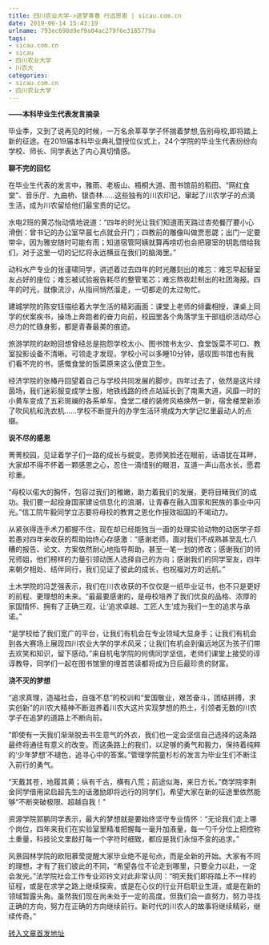 ```yaml
---
title: 四川农业大学->逐梦青春 行远思恩 | sicau.com.cn
date: 2019-06-14 15:43:19
urlname: 793ec698d9ef9a04ac279f6e3185779a
tags: 
- sicau.com.cn
- sicau
- 四川农业大学
- 川农大
categories:
- sicau.com.cn
- 四川农业大学
---
```



**——本科毕业生代表发言摘录**

毕业季，又到了说再见的时候，一万名余莘莘学子怀揣着梦想,告别母校,即将踏上新的征途。在2019届本科毕业典礼暨授位仪式上，24个学院的毕业生代表纷纷向学校、师长、同学表达了内心真切情感。

**聊不完的回忆**

在毕业生代表的发言中，雅雨、老板山、梧桐大道、图书馆前的稻田、“网红食堂”、音乐厅、九曲桥、银杏林……这些独有的川农印记，窜起了川农学子的点滴生活，成为川农留给他们最宝贵的记忆。

水电2班的黄芯怡动情地说道：“四年的时光让我们知道雨天路过杏苑餐厅要小心滑倒：曾书记的办公室早晨七点就会开门；四教前的雕像叫做贾思勰；出门一定要带伞，因为雅安随时可能有雨；知道宿管阿姨就算再唠叨也会把寝室的钥匙借给我们，对于这里一切的记忆将永远横亘在我们的脑海里。”

动科水产专业的张谨啸同学，讲述着过去四年的时光雕刻出的难忘：难忘早起替室友占好的座位；难忘被试验报告耗尽的整管笔芯；难忘熬夜赶制出的社团海报。四年的时光，就像流沙，从指间悄然溜走，一切都走的太过匆忙。

建城学院的陈安钰描绘着大学生活的精彩画面：课堂上老师的倾囊相授，课桌上同学的伏案疾书，操场上奔跑者的奋力向前，校园里各个角落学生干部组织活动尽心尽力的忙碌身影，都是青春最美的痕迹。

旅游学院的赵盼回想曾经总是抱怨学校太小、图书馆书太少、食堂饭菜不可口、教室投影设备不清晰。可领走才发现，学校小可以多睡10分钟，感叹图书馆也有我们看不完的书，感慨食堂的饭菜原来这么便宜卫生。

经济学院的张椿丹回望着自己与学校共同发展的脚步。四年过去了，依然是这片绿茵场，我们迷彩服变成学士服，地铁线路的终点站延长到了南熏大道，风靡一时的小黄车变成了五彩斑斓的各系单车，食堂二楼的装修风格焕然一新，宿舍楼里新添了吹风机和洗衣机……学校不断提升的办学生活环境成为大学记忆里最动人的点缀。

**说不尽的感恩**

菁菁校园，见证着学子们一路的成长与蜕变。恩师笑脸还在眼前，话语犹在耳畔，大家却不得不怀着一颗感恩之心，忍住一滴惜别的眼泪，互道一声山高水长，愿君珍重。

“母校以偌大的胸怀，包容过我们的稚嫩，助力着我们的发展，更将目睹我们的成功。我们要一起投身国家建设信息化的浪潮，让青春在融入国家和民族的事业中闪光。”信工院牛毅同学立志要将母校的教育之恩化作报效祖国的不竭动力。

从紧张得连手术刀都握不住，现在却已经能独当一面的处理实验动物的动医学子郑若愚对四年来收获的帮助始终心存感激：“感谢老师，面对我们不成熟甚至乱七八糟的报告、论文、方案依然耐心地指导帮助，甚至一笔一划的修改；感谢我们的师兄师姐，他们榜样的力量引领动医人选择自己的方向；感谢我们的同学室友，四年来朝夕相处、结伴同行，我们见证了彼此的成长，也祝福对方的远航。”

土木学院的冯芝强表示，我们在川农收获的不仅仅是一纸毕业证书，也不只是更好的前程、更理想的未来。“最最要感谢的，是母校培养了我们优良的品格、浓厚的家国情怀、拥有了正确三观，让‘追求卓越、工匠人生’成为我们一生的追求与承诺。”

“是学校给了我们宽广的平台，让我们有机会在专业领域大显身手；让我们有机会到各大赛场上展现四川农业大学的学术风采；让我们有机会到偏远地区为孩子们带去欢笑和知识，留下感动。”来自机电学院的何倩同学坚信，老师们课堂上接受的谆谆教导，同学们一起在图书馆里的埋首苦读都将成为日后最珍贵的财富。

**浇不灭的梦想**

“追求真理，造福社会，自强不息”的校训和“爱国敬业，艰苦奋斗，团结拼搏，求实创新”的川农大精神不断滋养着川农大这片实现梦想的热土，引领者无数的川农学子在追梦的道路上不断向前。

“即使有一天我们渐渐脱去书生意气的外衣，我们也一定会坚信自己选择的这条路最终将通往有意义的改变。而这条路上的我们，以足够的勇气和毅力，保持着纯粹的‘少年梦想’不褪色，追寻心中的答案。”管理学院童杉杉的发言为毕业生们不断注入前行的勇气。

“天戴其苍，地履其黄；纵有千古，横有八荒；前途似海，来日方长。”商学院李荆金同学借用梁启超先生的话激励即将远行的同学们，希望大家在新的征途里依然能够“不断突破极限、超越自我！”

资源学院郭鹏同学表示，最大的梦想就是要始终坚守专业情怀：“无论我们走上哪个岗位，四年来我们在实验室里精准把握每一毫升加液量，每一勺千分位上把控称土重量，科技论文里敲打每一个字符时细致，都应是我们永恒不变的追求。”

风景园林学院的欧阳慕莹提醒大家毕业绝不是句点，而是全新的开始。大家有不同的理想，才有了我们彼此的不同，“希望各位不论走到哪里，只要全力以赴，一定会发光。”法学院社会工作专业邓钤文对此非常认同：“明天我们即将踏上不一样的征程，或是在求学之路上继续探索，或是在心仪的行业开启职业生涯，或是在新的领域暂露头角。虽然我们现在尚未处于一定的高度，但我们会一直努力，努力寻找正确的方向，努力在正确的方向继续前行。新时代的川农人的故事将继续精彩，继续传奇。”





[转入文章首发地址](https://news.sicau.edu.cn/info/1078/52054.htm)